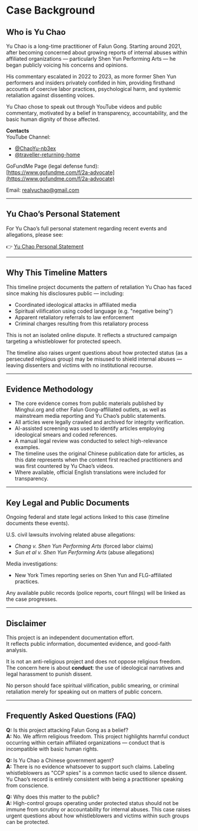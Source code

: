 # Case Background

## Who is Yu Chao

Yu Chao is a long-time practitioner of Falun Gong. Starting around 2021, after becoming concerned about growing reports of internal abuses within affiliated organizations — particularly Shen Yun Performing Arts — he began publicly voicing his concerns and opinions.

His commentary escalated in 2022 to 2023, as more former Shen Yun performers and insiders privately confided in him, providing firsthand accounts of coercive labor practices, psychological harm, and systemic retaliation against dissenting voices.

Yu Chao chose to speak out through YouTube videos and public commentary, motivated by a belief in transparency, accountability, and the basic human dignity of those affected.

**Contacts**  
YouTube Channel:  
- [@ChaoYu-nb3ex](https://www.youtube.com/@ChaoYu-nb3ex)  
- [@traveller-returning-home](https://www.youtube.com/@traveller-returning-home)  

GoFundMe Page (legal defense fund):  
[https://www.gofundme.com/f/2a-advocate](https://www.gofundme.com/f/2a-advocate)  

Email: realyuchao@gmail.com

---
## Yu Chao’s Personal Statement


For Yu Chao’s full personal statement regarding recent events and allegations, please see:

👉 [Yu Chao Personal Statement](https://github.com/WhistleblowerRetaliation/timelineconcise/blob/main/Yu%20Chao%20Personal%20Rebuttle.md)

---
## Why This Timeline Matters

This timeline project documents the pattern of retaliation Yu Chao has faced since making his disclosures public — including:

- Coordinated ideological attacks in affiliated media
- Spiritual vilification using coded language (e.g. "negative being")
- Apparent retaliatory referrals to law enforcement
- Criminal charges resulting from this retaliatory process

This is not an isolated online dispute. It reflects a structured campaign targeting a whistleblower for protected speech.

The timeline also raises urgent questions about how protected status (as a persecuted religious group) may be misused to shield internal abuses — leaving dissenters and victims with no institutional recourse.

---

## Evidence Methodology

- The core evidence comes from public materials published by Minghui.org and other Falun Gong–affiliated outlets, as well as mainstream media reporting and Yu Chao’s public statements.
- All articles were legally crawled and archived for integrity verification.
- AI-assisted screening was used to identify articles employing ideological smears and coded references.
- A manual legal review was conducted to select high-relevance examples.
- The timeline uses the original Chinese publication date for articles, as this date represents when the content first reached practitioners and was first countered by Yu Chao’s videos.
- Where available, official English translations were included for transparency.

---

## Key Legal and Public Documents

Ongoing federal and state legal actions linked to this case (timeline documents these events).

U.S. civil lawsuits involving related abuse allegations:

- *Chang v. Shen Yun Performing Arts* (forced labor claims)
- *Sun et al v. Shen Yun Performing Arts* (abuse allegations)

Media investigations:

- New York Times reporting series on Shen Yun and FLG-affiliated practices.

Any available public records (police reports, court filings) will be linked as the case progresses.

---

## Disclaimer

This project is an independent documentation effort.  
It reflects public information, documented evidence, and good-faith analysis.

It is not an anti-religious project and does not oppose religious freedom.  
The concern here is about **conduct**: the use of ideological narratives and legal harassment to punish dissent.

No person should face spiritual vilification, public smearing, or criminal retaliation merely for speaking out on matters of public concern.

---

## Frequently Asked Questions (FAQ)

**Q:** Is this project attacking Falun Gong as a belief?  
**A:** No. We affirm religious freedom. This project highlights harmful conduct occurring within certain affiliated organizations — conduct that is incompatible with basic human rights.

**Q:** Is Yu Chao a Chinese government agent?  
**A:** There is no evidence whatsoever to support such claims. Labeling whistleblowers as "CCP spies" is a common tactic used to silence dissent. Yu Chao’s record is entirely consistent with being a practitioner speaking from conscience.

**Q:** Why does this matter to the public?  
**A:** High-control groups operating under protected status should not be immune from scrutiny or accountability for internal abuses. This case raises urgent questions about how whistleblowers and victims within such groups can be protected.
